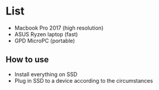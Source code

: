 # List

+ Macbook Pro 2017 (high resolution)
+ ASUS Ryzen laptop (fast)
+ GPD MicroPC (portable)

## How to use

+ Install everything on SSD
+ Plug in SSD to a device according to the circumstances
